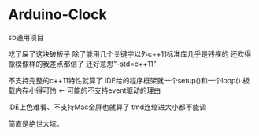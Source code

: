 # Arduino-Clock
sb通用项目

吃了屎了这块破板子
除了能用几个关键字以外c++11标准库几乎是残疾的
还吹得像模像样的我差点都信了
还好意思"-std=c++11"

不支持完整的c++11特性就算了
IDE给的程序框架就一个setup()和一个loop()
板载内存小得可怜 <- 可能的不支持event驱动的理由

IDE上色难看、不支持Mac全屏也就算了
tmd连缩进大小都不能调

简直是绝世大坑。

